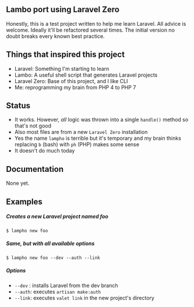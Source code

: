## Lambo port using Laravel Zero

Honestly, this is a test project written to help me learn Laravel. 
All advice is welcome. Ideally it'll be refactored several times. 
The initial version no doubt breaks every known best practice. 

## Things that inspired this project

- Laravel: Something I'm starting to learn
- Lambo: A useful shell script that generates Laravel projects
- Laravel Zero: Base of this project, and I like CLI
- Me: reprogramming my brain from PHP 4 to PHP 7

## Status

- It works. However, *all* logic was thrown into a single `handle()` method so that's not good
- Also most files are from a new `Laravel Zero` installation
- Yes the name `lampho` is terrible but it's temporary and my brain thinks replacing `b` (bash) with `ph` (PHP) makes some sense
- It doesn't do much today

## Documentation

None yet.

## Examples

##### Creates a new Laravel project named foo

    $ lampho new foo

##### Same, but with all available options

    $ lampho new foo --dev --auth --link

##### Options

- `--dev` : installs Laravel from the dev branch
- `--auth`: executes `artisan make:auth`
- `--link`: executes `valet link` in the new project's directory

